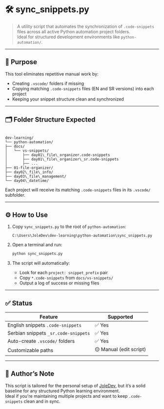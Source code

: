 # 🛠️ sync_snippets.py

> A utility script that automates the synchronization of `.code-snippets` files across all active Python automation project folders.  
> Ideal for structured development environments like `python-automation/`.

---

## 📌 Purpose

This tool eliminates repetitive manual work by:

- Creating `.vscode/` folders if missing
- Copying matching `.code-snippets` files (EN and SR versions) into each project
- Keeping your snippet structure clean and synchronized

---

## 🗂️ Folder Structure Expected

```

dev-learning/
└── python-automation/
├── docs/
│   └── vs-snippets/
│       ├── day01\_file\_organizer.code-snippets
│       ├── day01\_file\_organizer\_sr.code-snippets
│       ├── ...
├── 01-file-organizer/
├── day02\_file\_info/
├── day03\_file\_management/
└── day04\_datetime/

```

Each project will receive its matching `.code-snippets` files in its `.vscode/` subfolder.

---

## ⚙️ How to Use

1. Copy `sync_snippets.py` to the root of `python-automation`:

   ```
   C:\Users\JoleDev\dev-learning\python-automation\sync_snippets.py
   ```

2. Open a terminal and run:

   ```bash
   python sync_snippets.py
   ```

3. The script will automatically:
   - Look for each `project: snippet_prefix` pair
   - Copy `*.code-snippets` from `docs/vs-snippets/`
   - Output a log of success or missing files

---

## ✅ Status

| Feature                              | Supported               |
| ------------------------------------ | ----------------------- |
| English snippets `.code-snippets`    | ✅ Yes                  |
| Serbian snippets `_sr.code-snippets` | ✅ Yes                  |
| Auto-create `.vscode/` folders       | ✅ Yes                  |
| Customizable paths                   | 🟡 Manual (edit script) |

---

## 🧠 Author’s Note

This script is tailored for the personal setup of [JoleDev](https://github.com/JoleDev), but it’s a solid baseline for any structured Python learning environment.  
Ideal if you're maintaining multiple projects and want to keep `.code-snippets` clean and in sync.
